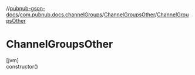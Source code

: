 //[pubnub-gson-docs](../../../index.md)/[com.pubnub.docs.channelGroups](../index.md)/[ChannelGroupsOther](index.md)/[ChannelGroupsOther](-channel-groups-other.md)

# ChannelGroupsOther

[jvm]\
constructor()
